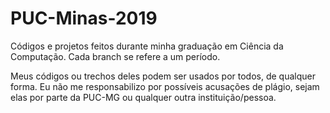 # PUC-Minas-2019
Códigos e projetos feitos durante minha graduação em Ciência da Computação. Cada branch se refere a um período.

Meus códigos ou trechos deles podem ser usados por todos, de qualquer forma. Eu não me responsabilizo por
possíveis acusações de plágio, sejam elas por parte da PUC-MG ou qualquer outra instituição/pessoa.
